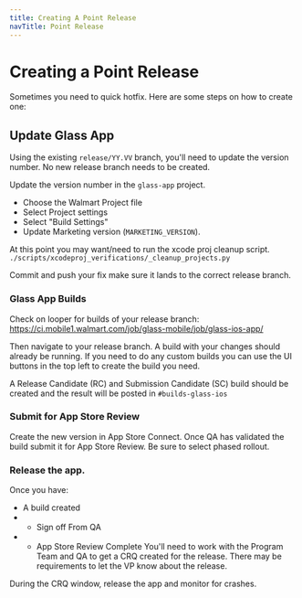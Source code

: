 ```yaml
---
title: Creating A Point Release
navTitle: Point Release
---
```


# Creating a Point Release
Sometimes you need to quick hotfix. Here are some steps on how to create one:


## Update Glass App

Using the existing `release/YY.VV` branch, you'll need to update the version
 number. No new release branch needs to be created.

Update the version number in the `glass-app` project.
* Choose the Walmart Project file
* Select Project settings 
* Select "Build Settings"
* Update Marketing version (`MARKETING_VERSION`).

At this point you may want/need to run the xcode proj cleanup script.
`./scripts/xcodeproj_verifications/_cleanup_projects.py`

Commit and push your fix make sure it lands to the correct release branch.


### Glass App Builds
Check on looper for builds of your release branch:
https://ci.mobile1.walmart.com/job/glass-mobile/job/glass-ios-app/

Then navigate to your release branch. A build with your changes should already
be running. If you need to do any custom builds you can use the UI buttons in
the top left to create the build you need.

A Release Candidate (RC) and Submission Candidate (SC) build should be created
and the result will be posted in `#builds-glass-ios`


### Submit for App Store Review
Create the new version in App Store Connect.
Once QA has validated the build submit it for App Store Review. Be sure to
select phased rollout.


### Release the app.
Once you have:
* A build created
* * Sign off From QA
* * App Store Review Complete
You'll need to work with the Program Team and QA to get a CRQ created for the
release. There may be requirements to let the VP know about the release.

During the CRQ window, release the app and monitor for crashes.
